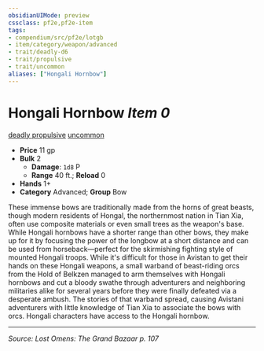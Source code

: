 ```yaml
---
obsidianUIMode: preview
cssclass: pf2e,pf2e-item
tags:
- compendium/src/pf2e/lotgb
- item/category/weapon/advanced
- trait/deadly-d6
- trait/propulsive
- trait/uncommon
aliases: ["Hongali Hornbow"]
---
```

# Hongali Hornbow *Item 0*  
[deadly <d6>](rules/traits/deadly-d6.md "Deadly Weapon Trait")  [propulsive](rules/traits/propulsive.md "Propulsive Weapon Trait")  [uncommon](rules/traits/uncommon.md "Uncommon Rarity Trait")  

- **Price** 11 gp
- **Bulk** 2
  - **Damage**: `1d8` P
  - **Range** 40 ft.; **Reload** 0
- **Hands** 1+
- **Category** Advanced; **Group** Bow 

These immense bows are traditionally made from the horns of great beasts, though modern residents of Hongal, the northernmost nation in Tian Xia, often use composite materials or even small trees as the weapon's base. While Hongali hornbows have a shorter range than other bows, they make up for it by focusing the power of the longbow at a short distance and can be used from horseback—perfect for the skirmishing fighting style of mounted Hongali troops. While it's difficult for those in Avistan to get their hands on these Hongali weapons, a small warband of beast-riding orcs from the Hold of Belkzen managed to arm themselves with Hongali hornbows and cut a bloody swathe through adventurers and neighboring militaries alike for several years before they were finally defeated via a desperate ambush. The stories of that warband spread, causing Avistani adventurers with little knowledge of Tian Xia to associate the bows with orcs. Hongali characters have access to the Hongali hornbow.


---
*Source: Lost Omens: The Grand Bazaar p. 107*